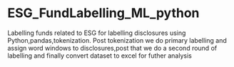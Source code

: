 # ESG_FundLabelling_ML_python
Labelling funds related to ESG for labelling disclosures using Python,pandas,tokenization. Post tokenization we do primary labelling and assign word windows to disclosures,post that we do a second round of labelling and finally convert dataset to excel for futher analysis
